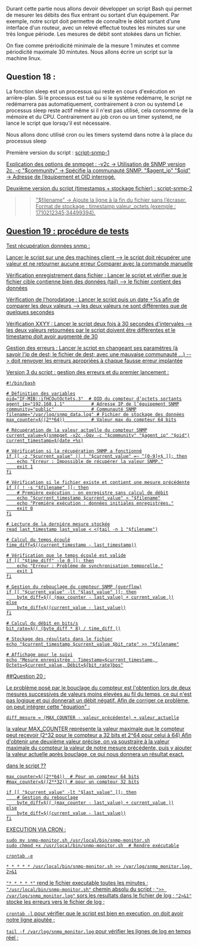 Durant cette partie nous allons devoir développer un script Bash qui permet de mesurer les débits des flux entrant ou sortant d’un équipement. 
Par exemple, notre script doit permettre de connaître le débit sortant d'une interface d'un routeur, avec un relevé effectué toutes les minutes sur une très longue période.
Les mesures de débit sont stokées dans un fichier.

On fixe comme prériodicité minimale de la mesure 1 minutes et comme périodicité maximale 30 mintutes.
Nous allons écrire un script sur la machine linux.

## Question 18 : 
La fonction sleep est un processus qui reste en cours d'exécution en arrière-plan. Si le processus est tué ou si le système redémarre, le script ne redémarrera pas automatiquement, contrairement à cron ou systemd
Le processus sleep reste actif même si il n'est pas utilisé, cela consomme de la mémoire et du CPU. Contrairement au job cron ou un timer systemd, ne lance le script que lorsqu'il est nécessaire.

Nous allons donc utilisé cron ou les timers systemd dans notre à la place du processus sleep

Première version du script : 
<a href="https://github.com/cyrillignac/25-813-chollet-hachemi/blob/main/snmp-1.sh"> script-snmp-1 

Explication des options de snmpget :
-v2c → Utilisation de SNMP version 2c.
-c "$community" → Spécifie la communauté SNMP.
"$agent_ip" "$oid" → Adresse de l’équipement et OID interrogé.

Deuxième version du script (timestamps + stockage fichier) :
<a href="https://github.com/cyrillignac/25-813-chollet-hachemi/blob/main/snmp-2.sh"> script-snmp-2

>> "$filename" → Ajoute la ligne à la fin du fichier sans l’écraser.
Format de stockage : timestamp valeur_octets (exemple : 1710212345;34499394).

## Question 19 : procédure de tests

Test récupération données snmp : 

Lancer le script sur une des machines client --> le script doit récupérer une valeur et ne retourner aucune erreur
Comparer avec la commande manuelle

Vérification enregistrement dans fichier : 
Lancer le script et vérifier que le fichier cible contienne bien des données (tail) --> le fichier contient des données

Vérification de l'horodatage :
Lancer le script puis un date +%s afin de comparer les deux valeurs --> les deux valeurs ne sont différentes que de quelques secondes

Vérification XXYY :
Lancer le script deux fois à 30 secondes d'intervales --> les deux valeurs retournées par le script doivent être différentes et le timestamp doit avoir augmenté de 30

Gestion des erreurs : 
Lancer le script en changeant ses paramètres (à savoir l'ip de dest; le fichier de dest; avec une mauvaise communauté ...) --> doit renvoyer les erreurs apropriées à chaque fausse erreur implantée

Version 3 du script : gestion des erreurs et du premier lancement : 

```
#!/bin/bash

# Définition des variables
oid="IF-MIB::ifHCOutOctets.3"  # OID du compteur d’octets sortants
agent_ip="192.168.1.1"          # Adresse IP de l’équipement SNMP
community="public"              # Communauté SNMP
filename="/var/log/snmp_data.log" # Fichier de stockage des données
max_counter=$((2**64))          # Valeur max du compteur 64 bits

# Récupération de la valeur actuelle du compteur SNMP
current_value=$(snmpget -v2c -Oqv -c "$community" "$agent_ip" "$oid")
current_timestamp=$(date +%s)

# Vérification si la récupération SNMP a fonctionné
if [[ -z "$current_value" || ! "$current_value" =~ ^[0-9]+$ ]]; then
    echo "Erreur : Impossible de récupérer la valeur SNMP."
    exit 1
fi

# Vérification si le fichier existe et contient une mesure précédente
if [[ ! -s "$filename" ]]; then
    # Première exécution : on enregistre sans calcul de débit
    echo "$current_timestamp $current_value" > "$filename"
    echo "Première exécution : données initiales enregistrées."
    exit 0
fi

# Lecture de la dernière mesure stockée
read last_timestamp last_value < <(tail -n 1 "$filename")

# Calcul du temps écoulé
time_diff=$((current_timestamp - last_timestamp))

# Vérification que le temps écoulé est valide
if [[ "$time_diff" -le 0 ]]; then
    echo "Erreur : Problème de synchronisation temporelle."
    exit 1
fi

# Gestion du rebouclage du compteur SNMP (overflow)
if [[ "$current_value" -lt "$last_value" ]]; then
    byte_diff=$(( (max_counter - last_value) + current_value ))
else
    byte_diff=$((current_value - last_value))
fi

# Calcul du débit en bits/s
bit_rate=$(( (byte_diff * 8) / time_diff ))

# Stockage des résultats dans le fichier
echo "$current_timestamp $current_value $bit_rate" >> "$filename"

# Affichage pour le suivi
echo "Mesure enregistrée : Timestamp=$current_timestamp, Octets=$current_value, Débit=${bit_rate}bps"
```

##Question 20 : 

Le problème posé par le bouclage du compteur est l'obtention lors de deux mesures successives de valeurs moins elevées au fil du temps, ce qui n'est pas logique et qui donnerait un débit négatif. Afin de corriger ce problème, on peut intégrer cette "équation" : 
```
diff_mesure = (MAX_COUNTER - valeur_précédente) + valeur_actuelle
```
la valeur MAX_COUNTER représente la valeur maximale que le compteur peut recevoir (2^32 pour le compteur a 32 bits et 2^64 pour celui à 64)
Afin d'obtenir une deuxième valeur précise, on va soustraire à la valeur maximale du compteur la valeur de notre mesure précédente, puis y ajouter la valeur actuelle après bouclage, ce qui nous donnera un résultat exact. 

dans le script ??

```
max_counter=$((2**64))  # Pour un compteur 64 bits
#max_counter=$((2**32)) # pour un compteur 32 bits

if [[ "$current_value" -lt "$last_value" ]]; then
    # Gestion du rebouclage
    byte_diff=$(( (max_counter - last_value) + current_value ))
else
    byte_diff=$((current_value - last_value))
fi
```

EXECUTION VIA CRON :
```
sudo mv snmp-monitor.sh /usr/local/bin/snmp-monitor.sh
sudo chmod +x /usr/local/bin/snmp-monitor.sh  # Rendre exécutable
```
```
crontab -e
```
```
* * * * * /usr/local/bin/snmp-monitor.sh >> /var/log/snmp_monitor.log 2>&1
```

```"* * * * *"``` rend le fichier executable toutes les minutes ;
```"/usr/local/bin/snmp-monitor.sh"``` chemin absolu du script ;
```">> /var/log/snmp_monitor.log"``` sors les resultats dans le fichier de log ;
```"2>&1"``` stocke les erreurs vers le fichier de log ;

```crontab -l``` pour vérifier que le script est bien en execution, on doit avoir notre ligne ajoutée ;

```tail -f /var/log/snmp_monitor.log``` pour vérifier les lignes de log en temps réel ;

